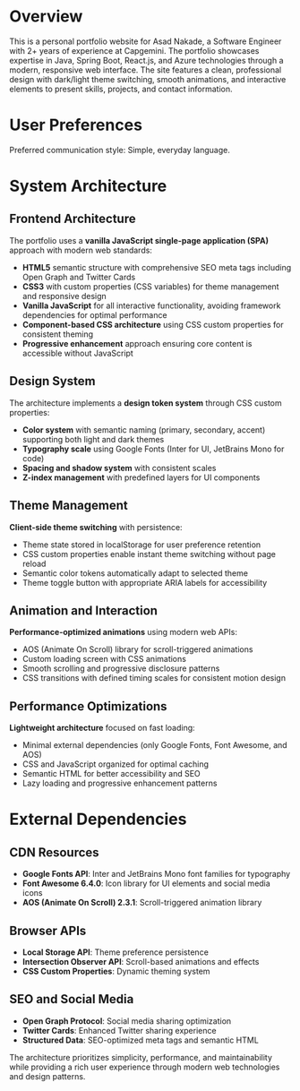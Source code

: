# Overview

This is a personal portfolio website for Asad Nakade, a Software Engineer with 2+ years of experience at Capgemini. The portfolio showcases expertise in Java, Spring Boot, React.js, and Azure technologies through a modern, responsive web interface. The site features a clean, professional design with dark/light theme switching, smooth animations, and interactive elements to present skills, projects, and contact information.

# User Preferences

Preferred communication style: Simple, everyday language.

# System Architecture

## Frontend Architecture
The portfolio uses a **vanilla JavaScript single-page application (SPA)** approach with modern web standards:

- **HTML5** semantic structure with comprehensive SEO meta tags including Open Graph and Twitter Cards
- **CSS3** with custom properties (CSS variables) for theme management and responsive design
- **Vanilla JavaScript** for all interactive functionality, avoiding framework dependencies for optimal performance
- **Component-based CSS architecture** using CSS custom properties for consistent theming
- **Progressive enhancement** approach ensuring core content is accessible without JavaScript

## Design System
The architecture implements a **design token system** through CSS custom properties:

- **Color system** with semantic naming (primary, secondary, accent) supporting both light and dark themes
- **Typography scale** using Google Fonts (Inter for UI, JetBrains Mono for code)
- **Spacing and shadow system** with consistent scales
- **Z-index management** with predefined layers for UI components

## Theme Management
**Client-side theme switching** with persistence:

- Theme state stored in localStorage for user preference retention
- CSS custom properties enable instant theme switching without page reload
- Semantic color tokens automatically adapt to selected theme
- Theme toggle button with appropriate ARIA labels for accessibility

## Animation and Interaction
**Performance-optimized animations** using modern web APIs:

- AOS (Animate On Scroll) library for scroll-triggered animations
- Custom loading screen with CSS animations
- Smooth scrolling and progressive disclosure patterns
- CSS transitions with defined timing scales for consistent motion design

## Performance Optimizations
**Lightweight architecture** focused on fast loading:

- Minimal external dependencies (only Google Fonts, Font Awesome, and AOS)
- CSS and JavaScript organized for optimal caching
- Semantic HTML for better accessibility and SEO
- Lazy loading and progressive enhancement patterns

# External Dependencies

## CDN Resources
- **Google Fonts API**: Inter and JetBrains Mono font families for typography
- **Font Awesome 6.4.0**: Icon library for UI elements and social media icons
- **AOS (Animate On Scroll) 2.3.1**: Scroll-triggered animation library

## Browser APIs
- **Local Storage API**: Theme preference persistence
- **Intersection Observer API**: Scroll-based animations and effects
- **CSS Custom Properties**: Dynamic theming system

## SEO and Social Media
- **Open Graph Protocol**: Social media sharing optimization
- **Twitter Cards**: Enhanced Twitter sharing experience
- **Structured Data**: SEO-optimized meta tags and semantic HTML

The architecture prioritizes simplicity, performance, and maintainability while providing a rich user experience through modern web technologies and design patterns.